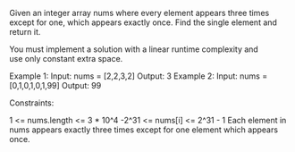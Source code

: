 Given an integer array nums where every element appears three times except
for one, which appears exactly once. Find the single element and return it.

You must implement a solution with a linear runtime complexity and use only
constant extra space.


Example 1:
Input: nums = [2,2,3,2]
Output: 3
Example 2:
Input: nums = [0,1,0,1,0,1,99]
Output: 99


Constraints:


1 <= nums.length <= 3 * 10^4
-2^31 <= nums[i] <= 2^31 - 1
Each element in nums appears exactly three times except for one element which
appears once.




